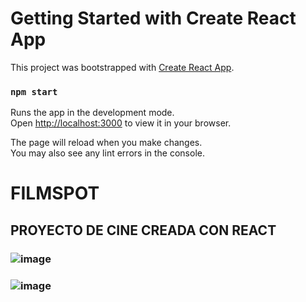 # Getting Started with Create React App

This project was bootstrapped with [Create React App](https://github.com/facebook/create-react-app).

### `npm start`

Runs the app in the development mode.\
Open [http://localhost:3000](http://localhost:3000) to view it in your browser.

The page will reload when you make changes.\
You may also see any lint errors in the console.

# FILMSPOT
## PROYECTO DE CINE CREADA CON REACT
### ![image](https://github.com/user-attachments/assets/03b09a8f-16bf-4370-aeb0-f224c5bad0b8)
### ![image](https://github.com/user-attachments/assets/425c85c0-09ef-4d21-a4af-163779ede0e8)

